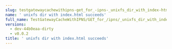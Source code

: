 ```yaml
---
slug: testgatewaycachewithipns-get_for_-ipns-_unixfs_dir_with_index-html_succeeds
name: ' unixfs dir with index.html succeeds'
full_name: TestGatewayCacheWithIPNS/GET_for_/ipns/_unixfs_dir_with_index.html_succeeds
versions:
  - dev-44b0eaa-dirty
  - v0.0.2
title: ' unixfs dir with index.html succeeds'
---
```


